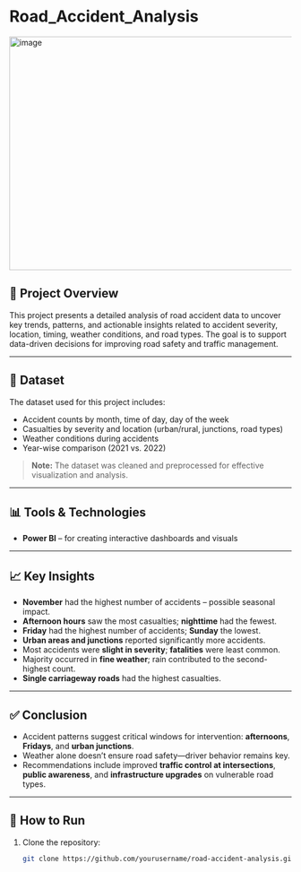 # Road_Accident_Analysis
<img width="626" height="417" alt="image" src="https://github.com/user-attachments/assets/94fbb294-5991-43e2-8aeb-9341326a2f7e" />



## 📌 Project Overview

This project presents a detailed analysis of road accident data to uncover key trends, patterns, and actionable insights related to accident severity, location, timing, weather conditions, and road types. The goal is to support data-driven decisions for improving road safety and traffic management.

---

## 📂 Dataset

The dataset used for this project includes:
- Accident counts by month, time of day, day of the week
- Casualties by severity and location (urban/rural, junctions, road types)
- Weather conditions during accidents
- Year-wise comparison (2021 vs. 2022)

> **Note:** The dataset was cleaned and preprocessed for effective visualization and analysis.

---

## 📊 Tools & Technologies

- **Power BI** – for creating interactive dashboards and visuals

---

## 📈 Key Insights

- **November** had the highest number of accidents – possible seasonal impact.
- **Afternoon hours** saw the most casualties; **nighttime** had the fewest.
- **Friday** had the highest number of accidents; **Sunday** the lowest.
- **Urban areas and junctions** reported significantly more accidents.
- Most accidents were **slight in severity**; **fatalities** were least common.
- Majority occurred in **fine weather**; rain contributed to the second-highest count.
- **Single carriageway roads** had the highest casualties.

---

## ✅ Conclusion

- Accident patterns suggest critical windows for intervention: **afternoons**, **Fridays**, and **urban junctions**.
- Weather alone doesn’t ensure road safety—driver behavior remains key.
- Recommendations include improved **traffic control at intersections**, **public awareness**, and **infrastructure upgrades** on vulnerable road types.

---

## 🚀 How to Run

1. Clone the repository:
   ```bash
   git clone https://github.com/yourusername/road-accident-analysis.git

